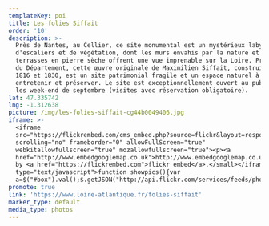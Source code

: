 ```yaml
---
templateKey: poi
title: Les folies Siffait
order: '10'
description: >-
  Près de Nantes, au Cellier, ce site monumental est un mystérieux labyrinthe
  d'escaliers et de végétation, dont les murs envahis par la nature et les
  terrasses en pierre sèche offrent une vue imprenable sur la Loire. Propriété
  du Département, cette œuvre originale de Maximilien Siffait, construite entre
  1816 et 1830, est un site patrimonial fragile et un espace naturel à
  entretenir et préserver. Le site est exceptionnellement ouvert au public tous
  les week-end de septembre (visites avec réservation obligatoire).
lat: 47.335742
lng: -1.312638
picture: /img/les-folies-siffait-cg44b0049406.jpg
iframe: >-
  <iframe
  src="https://flickrembed.com/cms_embed.php?source=flickr&layout=responsive&input=72157697505492681&sort=0&by=album&theme=default&scale=fill&limit=10&skin=default&autoplay=true"
  scrolling="no" frameborder="0" allowFullScreen="true"
  webkitallowfullscreen="true" mozallowfullscreen="true"><p><a 
  href="http://www.embedgooglemap.co.uk">http://www.embedgooglemap.co.uk/</a></p><small>Powered
  by <a href="https://flickrembed.com">flickr embed</a>.</small></iframe><script
  type="text/javascript">function showpics(){var
  a=$("#box").val();$.getJSON("http://api.flickr.com/services/feeds/photos_public.gne?tags="+a+"&tagmode=any&format=json&jsoncallback=?",function(a){$("#images").hide().html(a).fadeIn("fast"),$.each(a.items,function(a,e){$("<img/>").attr("src",e.media.m).appendTo("#images")})})}</script>
promote: true
link: 'https://www.loire-atlantique.fr/folies-siffait'
marker_type: default
media_type: photos
---
```



